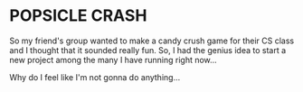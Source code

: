 # POPSICLE CRASH
So my friend's group wanted to make a candy crush game for their CS class and I thought that it sounded really fun. So, I had the genius idea to start a new project among the many I have running right now...

Why do I feel like I'm not gonna do anything...
